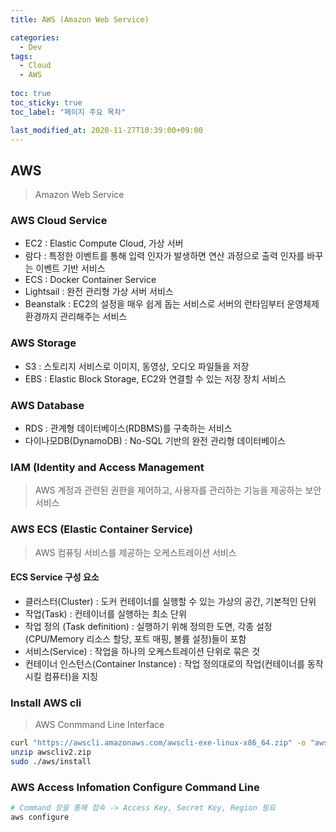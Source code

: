 ```yaml
---
title: AWS (Amazon Web Service)

categories:
  - Dev
tags:
  - Cloud
  - AWS
  
toc: true
toc_sticky: true
toc_label: "페이지 주요 목차"

last_modified_at: 2020-11-27T10:39:00+09:00
---
```


## AWS ##

> Amazon Web Service

### AWS Cloud Service ###

- EC2 : Elastic Compute Cloud, 가상 서버
- 람다 : 특정한 이벤트를 통해 입력 인자가 발생하면 연산 과정으로 출력 인자를 바꾸는 이벤트 기반 서비스
- ECS : Docker Container Service
- Lightsail : 완전 관리형 가상 서버 서비스
- Beanstalk : EC2의 설정을 매우 쉽게 돕는 서비스로 서버의 런타임부터 운영체제 환경까지 관리해주는 서비스

### AWS Storage ###

- S3 : 스토리지 서비스로 이미지, 동영상, 오디오 파일들을 저장
- EBS : Elastic Block Storage, EC2와 연결할 수 있는 저장 장치 서비스

### AWS Database ###

- RDS : 관계형 데이터베이스(RDBMS)를 구축하는 서비스
- 다이나모DB(DynamoDB) : No-SQL 기반의 완전 관리형 데이터베이스

### IAM (Identity and Access Management ###

> AWS 계정과 관련된 권한을 제어하고, 사용자를 관리하는 기능을 제공하는 보안 서비스

### AWS ECS (Elastic Container Service) ###

> AWS 컴퓨팅 서비스를 제공하는 오케스트레이션 서비스

#### ECS Service 구성 요소 ####

- 클러스터(Cluster) : 도커 컨테이너를 실행할 수 있는 가상의 공간, 기본적인 단위
- 작업(Task) : 컨테이너를 실행하는 최소 단위
- 작업 정의 (Task definition) : 실행하기 위해 정의한 도면, 각종 설정(CPU/Memory 리소스 할당, 포트 매핑, 볼륨 설정)들이 포함
- 서비스(Service) : 작업을 하나의 오케스트레이션 단위로 묶은 것
- 컨테이너 인스턴스(Container Instance) : 작업 정의대로의 작업(컨테이너를 동작시킬 컴퓨터)을 지칭

### Install AWS cli ###

> AWS Conmmand Line Interface

```bash
curl "https://awscli.amazonaws.com/awscli-exe-linux-x86_64.zip" -o "awscliv2.zip"
unzip awscliv2.zip
sudo ./aws/install
```

### AWS Access Infomation Configure Command Line ###

```bash
# Command 창을 통해 접속 -> Access Key, Secret Key, Region 필요
aws configure
```
